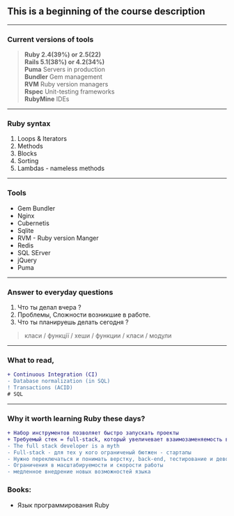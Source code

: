 ## This is a beginning of the course description 

---

### Current versions of tools

> **Ruby 2.4(39%) or 2.5(22)**  
> **Rails 5.1(38%) or 4.2(34%)**  
> **Puma** Servers in production  
> **Bundler** Gem management  
> **RVM** Ruby version managers  
> **Rspec** Unit-testing frameworks  
> **RubyMine** IDEs  

---

### Ruby syntax

1. Loops & Iterators
2. Methods
3. Blocks
4. Sorting
5. Lambdas - nameless methods

---

### Tools

- Gem Bundler
- Nginx 
- Cubernetis
- Sqlite 
- RVM - Ruby version Manger 
- Redis
- SQL SErver
- jQuery
- Puma

---

### Answer to everyday questions

1. Что ты делал вчера ? 
2. Проблемы, Сложности возникшие в работе.
3. Что ты планируешь делать сегодня ? 

> класи / функції / хеши / функции / класи / модули 

--- 

### What to read,

```diff
+ Continuous Integration (CI)
- Database normalization (in SQL)
! Transactions (ACID) 
# SQL
```
---

### Why it worth learning Ruby these days?
```diff
+ Набор инструментов позволяет быстро запускать проекты
+ Требуемый стек = full-stack, который увеличевает взаимозаменяемость в команде
- The full stack developer is a myth
- Full-stack - для тех у кого ограниченый бютжен - стартапы
- Нужно переключаться и понимать верстку, back-end, тестирование и девопс
- Ограничения в масштабируемости и скорости работы
- медленное внедрение новых возможностей языка
```


### Books: 

- Язык программирования Ruby